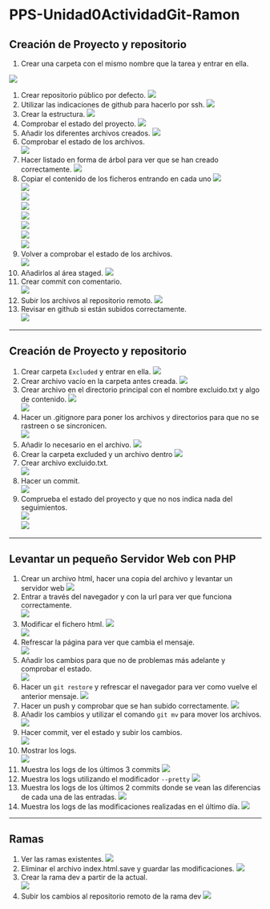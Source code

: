 # PPS-Unidad0ActividadGit-Ramon

## Creación de Proyecto y repositorio

1. Crear una carpeta con el mismo nombre que la tarea y entrar en ella.

![](images/1.png)
1. Crear repositorio público por defecto.
![](images/2.png)  
1. Utilizar las indicaciones de github para hacerlo por ssh.
![](images/3.png)  
1. Crear la estructura.
![](images/4.png)  
1. Comprobar el estado del proyecto.
![](images/5.png)  
1. Añadir los diferentes archivos creados.
![](images/6.png)
1. Comprobar el estado de los archivos.  
![](images/7.png)  
1. Hacer listado en forma de árbol para ver que se han creado correctamente.
![](images/8.png) 
1. Copiar el contenido de los ficheros entrando en cada uno
![](images/9.png)  
![](images/10.png)  
![](images/11.png)  
![](images/12.png)  
![](images/13.png)  
![](images/14.png)  
![](images/15.png)  
![](images/16.png)
1. Volver a comprobar el estado de los archivos.  
![](images/17.png)  
1. Añadirlos al área staged.
![](images/18.png)
1. Crear commit con comentario.  
![](images/19.png)  
1. Subir los archivos al repositorio remoto.
![](images/20.png)
1. Revisar en github si están subidos correctamente.   
![](images/21.png) 

---

## Creación de Proyecto y repositorio
1. Crear carpeta `Excluded` y entrar en ella.
![](images/22.png)  
1. Crear archivo vacío en la carpeta antes creada.
![](images/23.png)  
1. Crear archivo en el directorio principal con el nombre excluido.txt y algo de contenido.
![](images/24.png)  
![](images/25.png)
1. Hacer un .gitignore para poner los archivos y directorios para que no se rastreen o se sincronicen.  
![](images/26.png)  
1. Añadir lo necesario en el archivo.
![](images/27.png)
1. Crear la carpeta excluded y un archivo dentro 
![](images/28.png)
1. Crear archivo excluido.txt.  
![](images/29.png)
1. Hacer un commit.  
![](images/30.png)
1. Comprueba el estado del proyecto y que no nos indica nada del seguimientos.  
![](images/31.png)  
![](images/32.png)  

---

## Levantar un pequeño Servidor Web con PHP
1. Crear un archivo html, hacer una copia del archivo y levantar un servidor web
![](images/33.png)
1. Entrar a través del navegador y con la url para ver que funciona correctamente.  
![](images/34.png) 
1. Modificar el fichero html. 
![](images/35.png)  
![](images/36.png)
1. Refrescar la página para ver que cambia el mensaje.    
![](images/37.png)
1. Añadir los cambios para que no de problemas más adelante y comprobar el estado.  
![](images/38.png)
1. Hacer un `git restore` y refrescar el navegador para ver como vuelve el anterior mensaje.
![](images/39.png) 
1. Hacer un push y comprobar que se han subido correctamente. 
![](images/40.png)
1. Añadir los cambios y utilizar el comando `git mv` para mover los archivos.  
![](images/41.png)
1. Hacer commit, ver el estado y subir los cambios.  
![](images/42.png)
1. Mostrar los logs.  
![](images/43.png)
1. Muestra los logs de los últimos 3 commits 
![](images/44.png) 
1. Muestra los logs utilizando el modificador `--pretty` 
![](images/45.png)  
1. Muestra los logs de los últimos 2 commits donde se vean las diferencias de cada una de las entradas.
![](images/46.png)  
1. Muestra los logs de las modificaciones realizadas en el último día.
![](images/47.png)  

---

## Ramas
1. Ver las ramas existentes.
![](images/48.png) 
1. Eliminar el archivo index.html.save y guardar las modificaciones.
![](images/49.png)
1. Crear la rama dev a partir de la actual.  
![](images/50.png)
1. Subir los cambios al repositorio remoto de la rama dev 
![](images/51.png)



